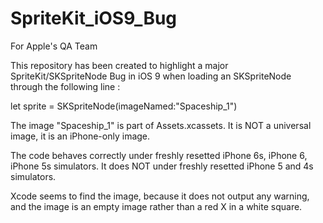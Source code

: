 # SpriteKit_iOS9_Bug
For Apple's QA Team

This repository has been created to highlight a major SpriteKit/SKSpriteNode Bug in iOS 9
when loading an SKSpriteNode through the following line :

let sprite = SKSpriteNode(imageNamed:"Spaceship_1")

The image "Spaceship_1" is part of Assets.xcassets.
It is NOT a universal image, it is an iPhone-only image.

The code behaves correctly under freshly resetted iPhone 6s, iPhone 6, iPhone 5s simulators.
It does NOT under freshly resetted iPhone 5 and 4s simulators.

Xcode seems to find the image, because it does not output any warning, and the image is an empty image rather than a red X in a white square.
